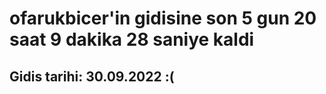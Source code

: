 # ofarukbicer'in gidisine son 5 gun 20 saat 9 dakika 28 saniye kaldi

## Gidis tarihi: 30.09.2022 :(